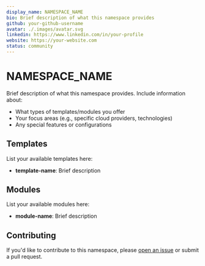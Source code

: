 ```yaml
---
display_name: NAMESPACE_NAME
bio: Brief description of what this namespace provides
github: your-github-username
avatar: ./.images/avatar.svg
linkedin: https://www.linkedin.com/in/your-profile
website: https://your-website.com
status: community
---
```


# NAMESPACE_NAME

Brief description of what this namespace provides. Include information about:

- What types of templates/modules you offer
- Your focus areas (e.g., specific cloud providers, technologies)
- Any special features or configurations

## Templates

List your available templates here:

- **template-name**: Brief description

## Modules

List your available modules here:

- **module-name**: Brief description

## Contributing

If you'd like to contribute to this namespace, please [open an issue](https://github.com/coder/registry/issues) or submit a pull request.
